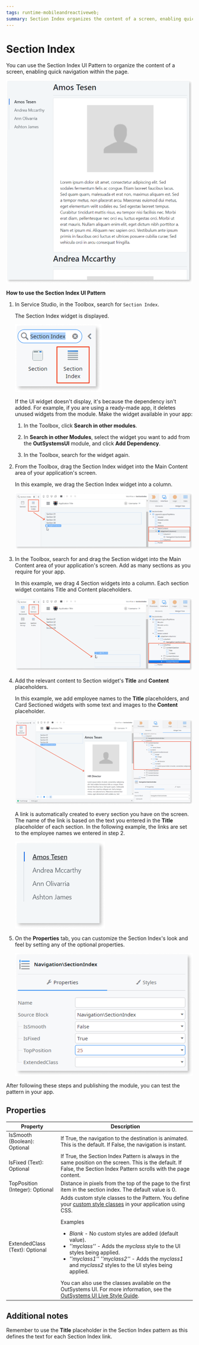 ```yaml
---
tags: runtime-mobileandreactiveweb;
summary: Section Index organizes the content of a screen, enabling quick navigation within the page.
---
```


# Section Index

You can use the Section Index UI Pattern to organize the content of a screen, enabling quick navigation within the page.

![](<images/sectionindex-7-ss.png>)

**How to use the Section Index UI Pattern**

1. In Service Studio, in the Toolbox, search for `Section Index`.

    The Section Index widget is displayed.

    ![](<images/sectionindex-8-ss.png>)

    If the UI widget doesn't display, it's because the dependency isn't added. For example, if you are using a ready-made app, it deletes unused widgets from the module. Make the widget available in your app:

    1. In the Toolbox, click **Search in other modules**.
    
    1. In **Search in other Modules**, select the widget you want to add from the **OutSystemsUI** module, and click **Add Dependency**. 
    
    1. In the Toolbox, search for the widget again.

1. From the Toolbox, drag the Section Index widget into the Main Content area of your application's screen.

    In this example, we drag the Section Index widget into a column. 

    ![](<images/sectionindex-1-ss.png?width=800>)

1. In the Toolbox, search for and drag the Section widget into the Main Content area of your application's screen. Add as many sections as you require for your app.

    In this example, we drag 4 Section widgets into a column. Each section widget contains Title and Content placeholders. 

    ![](<images/sectionindex-2-ss.png?width=800>)

1. Add the relevant content to Section widget's **Title** and **Content** placeholders.

    In this example, we add employee names to the **Title** placeholders, and Card Sectioned widgets with some text and images to the **Content** placeholder.

    ![](<images/sectionindex-3-ss.png?width=800>)

    A link is automatically created to every section you have on the screen. The name of the link is based on the text you entered in the **Title** placeholder of each section. In the following example, the links are set to the employee names we entered in step 2.

    ![](<images/sectionindex-4-ss.png>)

1. On the **Properties** tab, you can customize the Section Index's look and feel by setting any of the optional properties.

    ![](<images/sectionindex-5-ss.png>)

After following these steps and publishing the module, you can test the pattern in your app.

## Properties

| **Property** |  **Description** |
|---|---|
| IsSmooth (Boolean): Optional  |  If True, the navigation to the destination is animated. This is the default. If False, the navigation is instant. |
| IsFixed (Text): Optional  | If True, the Section Index Pattern is always in the same position on the screen. This is the default. If False, the Section Index Pattern scrolls with the page content. |
| TopPosition (Integer): Optional  |  Distance in pixels from the top of the page to the first item in the section index. The default value is 0. |
| ExtendedClass (Text): Optional | Adds custom style classes to the Pattern. You define your [custom style classes](../../../../../develop/ui/look-feel/css.md) in your application using CSS. <p>Examples <ul><li>_Blank_ - No custom styles are added (default value).</li><li>_''myclass''_ - Adds the _myclass_ style to the UI styles being applied.</li><li>_''myclass1'' ''myclass2''_ - Adds the _myclass1_ and _myclass2_ styles to the UI styles being applied.</li></ul></p>You can also use the classes available on the OutSystems UI. For more information, see the [OutSystems UI Live Style Guide](https://outsystemsui.outsystems.com/StyleGuidePreview/Styles). |
  
## Additional notes

Remember to use the **Title** placeholder in the Section Index pattern as this defines the text for each Section Index link.
